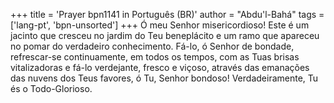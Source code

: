 +++
title = 'Prayer bpn1141 in Português (BR)'
author = "Abdu'l-Bahá"
tags = ['lang-pt', 'bpn-unsorted']
+++
Ó meu Senhor misericordioso! Este é um jacinto que cresceu no jardim do Teu beneplácito e um ramo que apareceu no pomar do verdadeiro conhecimento. Fá-lo, ó Senhor de bondade, refrescar-se continuamente, em todos os tempos, com as Tuas brisas vitalizadoras e fá-lo verdejante, fresco e viçoso, através das emanações das nuvens dos Teus favores, ó Tu, Senhor bondoso!
Verdadeiramente, Tu és o Todo-Glorioso.
